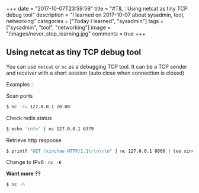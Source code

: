 +++
date = "2017-10-07T23:59:59"
title = "#TIL : Using netcat as tiny TCP debug tool"
description = "I learned on 2017-10-07 about sysadmin, tool, networking"
categories = ["Today I learned", "sysadmin"]
tags = ["sysadmin", "tool", "networking"]
image = "/images/never_stop_learning.jpg"
comments = true
+++



## Using netcat as tiny TCP debug tool

You can use `netcat` or `nc` as a debugging TCP tool. It can be a TCP sender and receiver with a short session (auto close when connection is closed)

Examples :

Scan ports

```bash
$ nc -zv 127.0.0.1 20-80
```

Check redis status

```bash
$ echo 'info' | nc 127.0.0.1 6379
```

Retrieve http response

```bash
$ printf "GET /xinchao HTTP/1.1\r\n\r\n" | nc 127.0.0.1 8000 | tee xinchao.txt
```

Change to IPv6 : `nc -6`

**Want more ??**

```bash
$ nc -h
```
